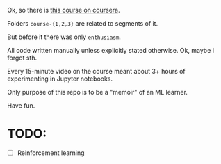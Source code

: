 Ok, so there is [this course on coursera](https://www.coursera.org/learn/machine-learning).

Folders `course-{1,2,3}` are related to segments of it.

But before it there was only `enthusiasm`.

All code written manually unless explicitly stated otherwise. Ok, maybe I forgot sth.

Every 15-minute video on the course meant about 3+ hours of experimenting in Jupyter notebooks.

Only purpose of this repo is to be a "memoir" of an ML learner.

Have fun.

# TODO:

- [ ] Reinforcement learning
